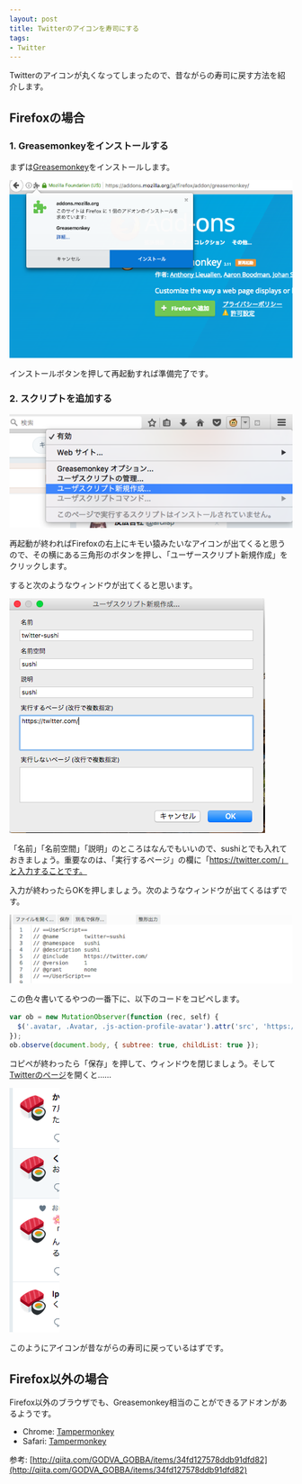 ```yaml
---
layout: post
title: Twitterのアイコンを寿司にする
tags:
- Twitter
---
```


Twitterのアイコンが丸くなってしまったので、昔ながらの寿司に戻す方法を紹介します。

## Firefoxの場合
### 1. Greasemonkeyをインストールする
まずは[Greasemonkey](https://addons.mozilla.org/ja/firefox/addon/greasemonkey/)をインストールします。

![2017-06-19-sushi-01.png](/img/post/2017-06-19-sushi-01.png)

インストールボタンを押して再起動すれば準備完了です。

### 2. スクリプトを追加する

![2017-06-19-sushi-02.png](/img/post/2017-06-19-sushi-02.png)

再起動が終わればFirefoxの右上にキモい猿みたいなアイコンが出てくると思うので、その横にある三角形のボタンを押し、「ユーザースクリプト新規作成」をクリックします。

すると次のようなウィンドウが出てくると思います。

![2017-06-19-sushi-03.png](/img/post/2017-06-19-sushi-03.png)

「名前」「名前空間」「説明」のところはなんでもいいので、sushiとでも入れておきましょう。重要なのは、「実行するページ」の欄に「https://twitter.com/」と入力することです。

入力が終わったらOKを押しましょう。次のようなウィンドウが出てくるはずです。

![2017-06-19-sushi-04.png](/img/post/2017-06-19-sushi-04.png)

この色々書いてるやつの一番下に、以下のコードをコピペします。

``` javascript
var ob = new MutationObserver(function (rec, self) {
  $('.avatar, .Avatar, .js-action-profile-avatar').attr('src', 'https://abs.twimg.com/emoji/v2/72x72/1f363.png');
});
ob.observe(document.body, { subtree: true, childList: true });
```

コピペが終わったら「保存」を押して、ウィンドウを閉じましょう。そして[Twitterのページ](https://twitter.com/)を開くと……

![2017-06-19-sushi-05.png](/img/post/2017-06-19-sushi-05.png)

このようにアイコンが昔ながらの寿司に戻っているはずです。

## Firefox以外の場合
Firefox以外のブラウザでも、Greasemonkey相当のことができるアドオンがあるようです。

+ Chrome: [Tampermonkey](https://chrome.google.com/webstore/detail/tampermonkey/dhdgffkkebhmkfjojejmpbldmpobfkfo?hl=ja)
+ Safari: [Tampermonkey](https://tampermonkey.net/?browser=safari)

参考: [http://qiita.com/GODVA_GOBBA/items/34fd127578ddb91dfd82](http://qiita.com/GODVA_GOBBA/items/34fd127578ddb91dfd82)